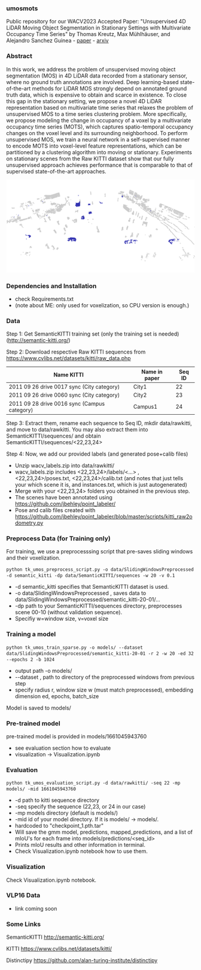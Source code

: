 ### umosmots

Public repository for our WACV2023 Accepted Paper: "Unsupervised 4D LiDAR Moving Object Segmentation in Stationary Settings
with Multivariate Occupancy Time Series" by Thomas Kreutz, Max Mühlhäuser, and Alejandro Sanchez Guinea - [paper](https://openaccess.thecvf.com/content/WACV2023/html/Kreutz_Unsupervised_4D_LiDAR_Moving_Object_Segmentation_in_Stationary_Settings_With_WACV_2023_paper.html) - [arxiv](https://arxiv.org/abs/2212.14750)

### Abstract
In this work, we address the problem of unsupervised moving object segmentation (MOS) in 4D LiDAR data recorded from a stationary sensor, where no ground truth annotations are involved. Deep learning-based state-of-the-art methods for LiDAR MOS strongly depend on annotated ground truth data, which is expensive to obtain and scarce in existence.
To close this gap in the stationary setting, we propose a novel 4D LiDAR representation based on multivariate time series that relaxes the problem of unsupervised MOS to a time series clustering problem. More specifically, we propose modeling the change in occupancy of a voxel by a multivariate occupancy time series (MOTS), which captures spatio-temporal occupancy changes on the voxel level and its surrounding neighborhood. To perform unsupervised MOS, we train a neural network in a self-supervised manner to encode MOTS into voxel-level feature representations, which can be partitioned by a clustering algorithm into moving or stationary. Experiments on stationary scenes from the Raw KITTI dataset show that our fully unsupervised approach achieves performance that is comparable to that of supervised state-of-the-art approaches.

![alt text](https://github.com/thkreutz/umosmots/blob/main/demo.gif)

### Dependencies and Installation
- check Requirements.txt 
- (note about ME: only used for voxelization, so CPU version is enough.)

### Data

Step 1: Get SemanticKITTI training set (only the training set is needed) (http://semantic-kitti.org/)

Step 2: Download respective Raw KITTI sequences from https://www.cvlibs.net/datasets/kitti/raw_data.php

| Name KITTI | Name in paper | Seq ID |
| ---  | --- | --- |
| 2011 09 26 drive 0017 sync (City category) | City1 | 22 |
| 2011 09 26 drive 0060 sync (City category) | City2 | 23 |
| 2011 09 28 drive 0016 sync (Campus category) | Campus1 | 24 |

Step 3: Extract them, rename each sequence to Seq ID, mkdir data/rawkitti, and move to data/rawkitti. You may also extract them into SemanticKITTI/sequences/ and obtain SemanticKITTI/sequences/<22,23,24>

Step 4: Now, we add our provided labels (and generated pose+calib files)

- Unzip wacv_labels.zip into data/rawkitti/
- wacv_labels.zip includes <22,23,24>/labels/<...> , <22,23,24>/poses.txt, <22,23,24>/calib.txt (and notes that just tells your which scene it is, and instances.txt, which is just autogenerated)
- Merge with your <22,23,24> folders you obtained in the previous step.
- The scenes have been annotated using https://github.com/jbehley/point_labeler/ 
- Pose and calib files created with https://github.com/jbehley/point_labeler/blob/master/scripts/kitti_raw2odometry.py


### Preprocess Data (for Training only)
For training, we use a preprocesssing script that pre-saves sliding windows and their voxelization.

```
python tk_umos_preprocess_script.py -o data/SlidingWindowsPreprocessed -d semantic_kitti -dp data/SemanticKITTI/sequences -w 20 -v 0.1
```

- -d semantic_kitti specifies that SemanticKITTI dataset is used.
- -o data/SlidingWindowsPreprocessed , saves data to data/SlidingWindowsPreprocessed/semantic_kitti-20-01/...
- -dp path to your SemanticKITTI/sequences directory, preprocesses scene 00-10 (without validation sequence). 
- Specifiy w=window size, v=voxel size


### Training a model

```
python tk_umos_train_sparse.py -o models/ --dataset data/SlidingWindowsPreprocessed/semantic_kitti-20-01 -r 2 -w 20 -ed 32 --epochs 2 -b 1024
```

- output path -o models/ 
- --dataset , path to directory of the preprocessed windows from previous step
- specify radius r, window size w (must match preprocessed), embedding dimension ed, epochs, batch_size

Model is saved to models/<generated mid>

### Pre-trained model
pre-trained model is provided in models/1661045943760
- see evaluation section how to evaluate
- visualization -> Visualization.ipynb


### Evaluation

```
python tk_umos_evaluation_script.py -d data/rawkitti/ -seq 22 -mp models/ -mid 1661045943760
```

- -d path to kitti sequence directory 
- -seq specify the sequence (22,23, or 24 in our case)
- -mp models directory (default is models/)
- -mid id of your model directory. If it is models/ -> models/<mid>.
- hardcoded to "checkpoint_1.pth.tar"
- Will save the gmm model, predictions, mapped_predictions, and a list of mIoU's for each frame into models/predictions/<seq_id>
- Prints mIoU results and other information in terminal.
- Check Visualization.ipynb notebook how to use them.

### Visualization
Check Visualization.ipynb notebook.




### VLP16 Data
- link coming soon


### Some Links
SemanticKITTI http://semantic-kitti.org/

KITTI https://www.cvlibs.net/datasets/kitti/

Distinctipy https://github.com/alan-turing-institute/distinctipy


